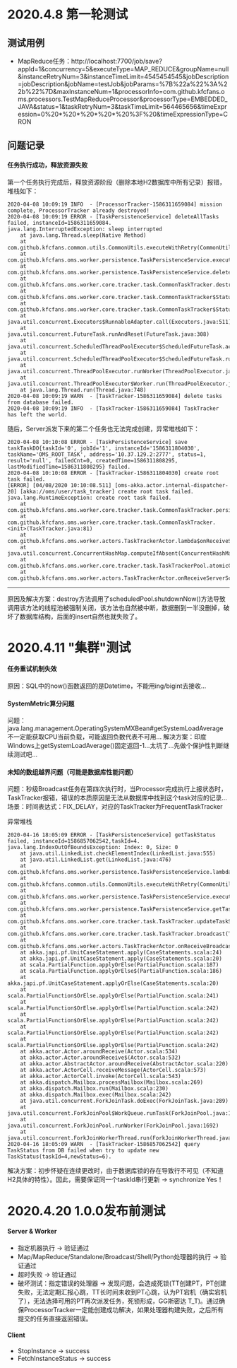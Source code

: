 # 2020.4.8 第一轮测试
## 测试用例
* MapReduce任务：http://localhost:7700/job/save?appId=1&concurrency=5&executeType=MAP_REDUCE&groupName=null&instanceRetryNum=3&instanceTimeLimit=4545454545&jobDescription=jobDescription&jobName=testJob&jobParams=%7B%22a%22%3A%22b%22%7D&maxInstanceNum=1&processorInfo=com.github.kfcfans.oms.processors.TestMapReduceProcessor&processorType=EMBEDDED_JAVA&status=1&taskRetryNum=3&taskTimeLimit=564465656&timeExpression=0%20*%20*%20*%20*%20%3F%20&timeExpressionType=CRON

## 问题记录
#### 任务执行成功，释放资源失败
第一个任务执行完成后，释放资源阶段（删除本地H2数据库中所有记录）报错，堆栈如下：
```text
2020-04-08 10:09:19 INFO  - [ProcessorTracker-1586311659084] mission complete, ProcessorTracker already destroyed!
2020-04-08 10:09:19 ERROR - [TaskPersistenceService] deleteAllTasks failed, instanceId=1586311659084.
java.lang.InterruptedException: sleep interrupted
	at java.lang.Thread.sleep(Native Method)
	at com.github.kfcfans.common.utils.CommonUtils.executeWithRetry(CommonUtils.java:34)
	at com.github.kfcfans.oms.worker.persistence.TaskPersistenceService.execute(TaskPersistenceService.java:297)
	at com.github.kfcfans.oms.worker.persistence.TaskPersistenceService.deleteAllTasks(TaskPersistenceService.java:269)
	at com.github.kfcfans.oms.worker.core.tracker.task.CommonTaskTracker.destroy(TaskTracker.java:231)
	at com.github.kfcfans.oms.worker.core.tracker.task.CommonTaskTracker$StatusCheckRunnable.innerRun(TaskTracker.java:421)
	at com.github.kfcfans.oms.worker.core.tracker.task.CommonTaskTracker$StatusCheckRunnable.run(TaskTracker.java:467)
	at java.util.concurrent.Executors$RunnableAdapter.call(Executors.java:511)
	at java.util.concurrent.FutureTask.runAndReset(FutureTask.java:308)
	at java.util.concurrent.ScheduledThreadPoolExecutor$ScheduledFutureTask.access$301(ScheduledThreadPoolExecutor.java:180)
	at java.util.concurrent.ScheduledThreadPoolExecutor$ScheduledFutureTask.run(ScheduledThreadPoolExecutor.java:294)
	at java.util.concurrent.ThreadPoolExecutor.runWorker(ThreadPoolExecutor.java:1149)
	at java.util.concurrent.ThreadPoolExecutor$Worker.run(ThreadPoolExecutor.java:624)
	at java.lang.Thread.run(Thread.java:748)
2020-04-08 10:09:19 WARN  - [TaskTracker-1586311659084] delete tasks from database failed.
2020-04-08 10:09:19 INFO  - [TaskTracker-1586311659084] TaskTracker has left the world.
```
随后，Server派发下来的第二个任务也无法完成创建，异常堆栈如下：
```text
2020-04-08 10:10:08 ERROR - [TaskPersistenceService] save taskTaskDO{taskId='0', jobId='1', instanceId='1586311804030', taskName='OMS_ROOT_TASK', address='10.37.129.2:2777', status=1, result='null', failedCnt=0, createdTime=1586311808295, lastModifiedTime=1586311808295} failed.
2020-04-08 10:10:08 ERROR - [TaskTracker-1586311804030] create root task failed.
[ERROR] [04/08/2020 10:10:08.511] [oms-akka.actor.internal-dispatcher-20] [akka://oms/user/task_tracker] create root task failed.
java.lang.RuntimeException: create root task failed.
	at com.github.kfcfans.oms.worker.core.tracker.task.CommonTaskTracker.persistenceRootTask(TaskTracker.java:208)
	at com.github.kfcfans.oms.worker.core.tracker.task.CommonTaskTracker.<init>(TaskTracker.java:81)
	at com.github.kfcfans.oms.worker.actors.TaskTrackerActor.lambda$onReceiveServerScheduleJobReq$2(TaskTrackerActor.java:138)
	at java.util.concurrent.ConcurrentHashMap.computeIfAbsent(ConcurrentHashMap.java:1660)
	at com.github.kfcfans.oms.worker.core.tracker.task.TaskTrackerPool.atomicCreateTaskTracker(TaskTrackerPool.java:30)
	at com.github.kfcfans.oms.worker.actors.TaskTrackerActor.onReceiveServerScheduleJobReq(TaskTrackerActor.java:138)
```
***
原因及解决方案：destroy方法调用了scheduledPool.shutdownNow()方法导致调用该方法的线程池被强制关闭，该方法也自然被中断，数据删到一半没删掉，破坏了数据库结构，后面的insert自然也就失败了。

# 2020.4.11 "集群"测试
#### 任务重试机制失效
原因：SQL中的now()函数返回的是Datetime，不能用ing/bigint去接收... 

#### SystemMetric算分问题
问题：java.lang.management.OperatingSystemMXBean#getSystemLoadAverage 不一定能获取CPU当前负载，可能返回负数代表不可用...
解决方案：印度Windows上getSystemLoadAverage()固定返回-1...太坑了...先做个保护性判断继续测试吧...

#### 未知的数组越界问题（可能是数据库性能问题）
问题：秒级Broadcast任务在第四次执行时，当Processor完成执行上报状态时，TaskTracker报错，错误的本质原因是无法从数据库中找到这个task对应的记录...
场景：时间表达式：FIX_DELAY，对应的TaskTracker为FrequentTaskTracker

异常堆栈
```text
2020-04-16 18:05:09 ERROR - [TaskPersistenceService] getTaskStatus failed, instanceId=1586857062542,taskId=4.
java.lang.IndexOutOfBoundsException: Index: 0, Size: 0
	at java.util.LinkedList.checkElementIndex(LinkedList.java:555)
	at java.util.LinkedList.get(LinkedList.java:476)
	at com.github.kfcfans.oms.worker.persistence.TaskPersistenceService.lambda$getTaskStatus$10(TaskPersistenceService.java:214)
	at com.github.kfcfans.common.utils.CommonUtils.executeWithRetry(CommonUtils.java:37)
	at com.github.kfcfans.oms.worker.persistence.TaskPersistenceService.execute(TaskPersistenceService.java:310)
	at com.github.kfcfans.oms.worker.persistence.TaskPersistenceService.getTaskStatus(TaskPersistenceService.java:212)
	at com.github.kfcfans.oms.worker.core.tracker.task.TaskTracker.updateTaskStatus(TaskTracker.java:107)
	at com.github.kfcfans.oms.worker.core.tracker.task.TaskTracker.broadcast(TaskTracker.java:214)
	at com.github.kfcfans.oms.worker.actors.TaskTrackerActor.onReceiveBroadcastTaskPreExecuteFinishedReq(TaskTrackerActor.java:106)
	at akka.japi.pf.UnitCaseStatement.apply(CaseStatements.scala:24)
	at akka.japi.pf.UnitCaseStatement.apply(CaseStatements.scala:20)
	at scala.PartialFunction.applyOrElse(PartialFunction.scala:187)
	at scala.PartialFunction.applyOrElse$(PartialFunction.scala:186)
	at akka.japi.pf.UnitCaseStatement.applyOrElse(CaseStatements.scala:20)
	at scala.PartialFunction$OrElse.applyOrElse(PartialFunction.scala:241)
	at scala.PartialFunction$OrElse.applyOrElse(PartialFunction.scala:242)
	at scala.PartialFunction$OrElse.applyOrElse(PartialFunction.scala:242)
	at scala.PartialFunction$OrElse.applyOrElse(PartialFunction.scala:242)
	at scala.PartialFunction$OrElse.applyOrElse(PartialFunction.scala:242)
	at akka.actor.Actor.aroundReceive(Actor.scala:534)
	at akka.actor.Actor.aroundReceive$(Actor.scala:532)
	at akka.actor.AbstractActor.aroundReceive(AbstractActor.scala:220)
	at akka.actor.ActorCell.receiveMessage(ActorCell.scala:573)
	at akka.actor.ActorCell.invoke(ActorCell.scala:543)
	at akka.dispatch.Mailbox.processMailbox(Mailbox.scala:269)
	at akka.dispatch.Mailbox.run(Mailbox.scala:230)
	at akka.dispatch.Mailbox.exec(Mailbox.scala:242)
	at java.util.concurrent.ForkJoinTask.doExec(ForkJoinTask.java:289)
	at java.util.concurrent.ForkJoinPool$WorkQueue.runTask(ForkJoinPool.java:1056)
	at java.util.concurrent.ForkJoinPool.runWorker(ForkJoinPool.java:1692)
	at java.util.concurrent.ForkJoinWorkerThread.run(ForkJoinWorkerThread.java:157)
2020-04-16 18:05:09 WARN  - [TaskTracker-1586857062542] query TaskStatus from DB failed when try to update new TaskStatus(taskId=4,newStatus=6).
```
解决方案：初步怀疑在连续更改时，由于数据库锁的存在导致行不可见（不知道H2具体的特性）。因此，需要保证同一个taskId串行更新 -> synchronize Yes！

# 2020.4.20 1.0.0发布前测试
#### Server & Worker
* 指定机器执行 -> 验证通过
* Map/MapReduce/Standalone/Broadcast/Shell/Python处理器的执行 -> 验证通过
* 超时失败 -> 验证通过
* 破坏测试：指定错误的处理器 -> 发现问题，会造成死锁(TT创建PT，PT创建失败，无法定期汇报心跳，TT长时间未收到PT心跳，认为PT宕机（确实宕机了），无法选择可用的PT再次派发任务，死锁形成，GG斯密达 T_T)。通过确保ProcessorTracker一定能创建成功解决，如果处理器构建失败，之后所有提交的任务直接返回错误。
#### Client
* StopInstance -> success
* FetchInstanceStatus -> success

